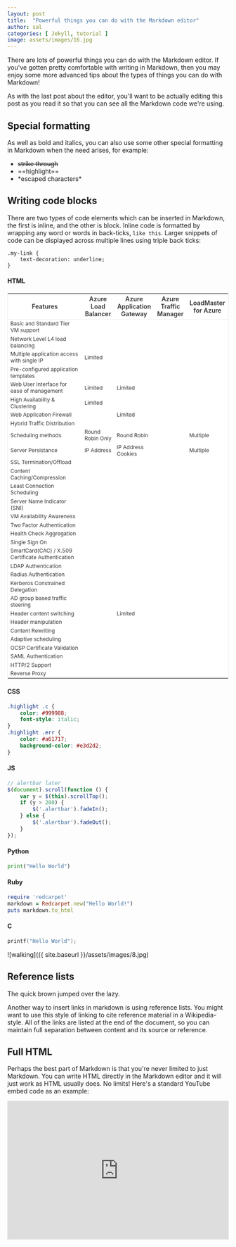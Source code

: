 ```yaml
---
layout: post
title:  "Powerful things you can do with the Markdown editor"
author: sal
categories: [ Jekyll, tutorial ]
image: assets/images/16.jpg
---
```

<style>
thead{display:table-header-group;}
tr,img{page-break-inside:avoid;}
.ka.table-check::after{content:url("https://d3av4ai3v402jn.cloudfront.net/sites/all/themes/custom/kemp_bootstrap/images/green-check.svg");}
.ka.table-cross::after{content:url("https://d3av4ai3v402jn.cloudfront.net/sites/all/themes/custom/kemp_bootstrap/images/red-x.svg");}
.ka.left-quote::after{content:url("https://d3av4ai3v402jn.cloudfront.net/sites/all/themes/custom/kemp_bootstrap/images/left-quote.svg");}
.ka.availability::after{background:url(https://d3av4ai3v402jn.cloudfront.net/sites/all/themes/custom/kemp_bootstrap/images/availability.svg);content:'';}
.ka.cloud-native::after{background:url(https://d3av4ai3v402jn.cloudfront.net/sites/all/themes/custom/kemp_bootstrap/images/cloud-native.svg);content:'';}
.ka.complete::after{background:url(https://d3av4ai3v402jn.cloudfront.net/sites/all/themes/custom/kemp_bootstrap/images/complete.svg);content:'';}
.ka.control::after{background:url(https://d3av4ai3v402jn.cloudfront.net/sites/all/themes/custom/kemp_bootstrap/images/control.svg);content:'';}
.ka.edge-security::after{background:url(https://d3av4ai3v402jn.cloudfront.net/sites/all/themes/custom/kemp_bootstrap/images/edge-security.svg);content:'';}
.ka.expertise-insight::after{background:url(https://d3av4ai3v402jn.cloudfront.net/sites/all/themes/custom/kemp_bootstrap/images/expertise-insight.svg);content:'';}
.ka.flexible::after{background:url(https://d3av4ai3v402jn.cloudfront.net/sites/all/themes/custom/kemp_bootstrap/images/flexbile.svg);content:'';}
.ka.flexible-consumption::after{background:url(https://d3av4ai3v402jn.cloudfront.net/sites/all/themes/custom/kemp_bootstrap/images/flexible-consumption.svg);content:'';}
.ka.global-dns::after{background:url(https://d3av4ai3v402jn.cloudfront.net/sites/all/themes/custom/kemp_bootstrap/images/global-dns.svg);content:'';}
.ka.layer-4-7::after{background:url(https://d3av4ai3v402jn.cloudfront.net/sites/all/themes/custom/kemp_bootstrap/images/layer-4-7.svg);content:'';}
.ka.metered::after{background:url(https://d3av4ai3v402jn.cloudfront.net/sites/all/themes/custom/kemp_bootstrap/images/metered.svg);content:'';}
.ka.resiliant::after{background:url(https://d3av4ai3v402jn.cloudfront.net/sites/all/themes/custom/kemp_bootstrap/images/resiliant.svg);content:'';}
.ka.reverse-proxy::after{background:url(https://d3av4ai3v402jn.cloudfront.net/sites/all/themes/custom/kemp_bootstrap/images/reverse-proxy.svg);content:'';}
.ka.sdn::after{background:url(https://d3av4ai3v402jn.cloudfront.net/sites/all/themes/custom/kemp_bootstrap/images/sdn.svg);content:'';}
.ka.secure::after{background:url(https://d3av4ai3v402jn.cloudfront.net/sites/all/themes/custom/kemp_bootstrap/images/secure.svg);content:'';}
.ka.simple::after{background:url(https://d3av4ai3v402jn.cloudfront.net/sites/all/themes/custom/kemp_bootstrap/images/simple.svg);content:'';}
.ka.sub-licensing::after{background:url(https://d3av4ai3v402jn.cloudfront.net/sites/all/themes/custom/kemp_bootstrap/images/sub-licensing.svg);content:'';}
.ka.visibility::after{background:url(https://d3av4ai3v402jn.cloudfront.net/sites/all/themes/custom/kemp_bootstrap/images/visibility.svg);content:'';}
.ka.training::after{background:url(https://d3av4ai3v402jn.cloudfront.net/sites/all/themes/custom/kemp_bootstrap/images/training.svg);content:'';}
.ka.waf::after{background:url(https://d3av4ai3v402jn.cloudfront.net/sites/all/themes/custom/kemp_bootstrap/images/waf.svg);content:'';}
.ka.facebook::after{background:url(https://d3av4ai3v402jn.cloudfront.net/sites/all/themes/custom/kemp_bootstrap/images/facebook.svg);content:'';}
.ka.github::after{background:url(https://d3av4ai3v402jn.cloudfront.net/sites/all/themes/custom/kemp_bootstrap/images/github.svg);content:'';}
.ka.linkedin::after{background:url(https://d3av4ai3v402jn.cloudfront.net/sites/all/themes/custom/kemp_bootstrap/images/linkedin.svg);content:'';}
.ka.twitter::after{background:url(https://d3av4ai3v402jn.cloudfront.net/sites/all/themes/custom/kemp_bootstrap/images/twitter.svg);content:'';}
.ka.youtube::after{background:url(https://d3av4ai3v402jn.cloudfront.net/sites/all/themes/custom/kemp_bootstrap/images/youtube.svg);content:'';}
.ka.standardize{display:block;width:42px;height:42px;position:relative;}
.ka.standardize::after{background-size:contain;width:100%;height:100%;position:absolute;left:0;top:0;background-repeat:no-repeat;}
.table-narrow,.table-wide,.table-long-text{width:100%;border:1px solid #eaebec;margin-bottom:1em;}
.table-narrow thead,.table-wide thead,.table-long-text thead{background-color:#fff;border-bottom:1px solid #eaebec;}
.table-narrow thead th,.table-wide thead th,.table-long-text thead th{color:#333334;font-weight:600;font-size:.875em;}
.table-narrow tbody tr td,.table-wide tbody tr td,.table-long-text tbody tr td{color:#333334;font-weight:400;font-size:.75em;}
.table-narrow td:first-child,.table-narrow th:first-child{width:40%;}
.table-jambalaya{width:100%;margin-bottom:1em;border:1px solid #d8d8d8;background-color:#fff;box-shadow:0 5px 20px 0 #cbd6e2;font-size:.875em;}
.table-jambalaya tr:not(.divider):not(.text) td,.table-jambalaya tr:not(.divider):not(.text) th{text-align:center;padding:1.5em;}
.table-jambalaya tr:not(.divider):not(.text) th{font-size:1.429em;color:#3d70ce;font-weight:600;}
.table-jambalaya tr:not(.divider):not(.text) th .pricing{font-size:.8em;color:#333334;}
.table-jambalaya tr.divider td .div-cell h5{display:inline;font-size:1.29em;}
.table-jambalaya tr.text>td>.row .list-hold{padding-top:2em;padding-bottom:2em;}
.table{border-collapse:collapse!important;width:100%;max-width:100%;margin-bottom:20px;}
.table-bordered th,.table-bordered td{border:1px solid #ddd!important;}

.glyphicon{position:relative;top:1px;display:inline-block;font-family:'Glyphicons Halflings';font-style:normal;font-weight:400;line-height:1;-webkit-font-smoothing:antialiased;-moz-osx-font-smoothing:grayscale;}
.glyphicon-asterisk:before{content:"\002a";}
.glyphicon-plus:before{content:"\002b";}
.glyphicon-euro:before,.glyphicon-eur:before{content:"\20ac";}
.glyphicon-minus:before{content:"\2212";}
.glyphicon-cloud:before{content:"\2601";}
.glyphicon-envelope:before{content:"\2709";}
.glyphicon-pencil:before{content:"\270f";}
.glyphicon-glass:before{content:"\e001";}
.glyphicon-music:before{content:"\e002";}
.glyphicon-search:before{content:"\e003";}
.glyphicon-heart:before{content:"\e005";}
.glyphicon-star:before{content:"\e006";}
.glyphicon-star-empty:before{content:"\e007";}
.glyphicon-user:before{content:"\e008";}
.glyphicon-film:before{content:"\e009";}
.glyphicon-th-large:before{content:"\e010";}
.glyphicon-th:before{content:"\e011";}
.glyphicon-th-list:before{content:"\e012";}
.glyphicon-ok:before{content:"\e013";}
.glyphicon-remove:before{content:"\e014";}
.glyphicon-zoom-in:before{content:"\e015";}
.glyphicon-zoom-out:before{content:"\e016";}
.glyphicon-off:before{content:"\e017";}
.glyphicon-signal:before{content:"\e018";}
.glyphicon-cog:before{content:"\e019";}
.glyphicon-trash:before{content:"\e020";}
.glyphicon-home:before{content:"\e021";}
.glyphicon-file:before{content:"\e022";}
.glyphicon-time:before{content:"\e023";}
.glyphicon-road:before{content:"\e024";}
.glyphicon-download-alt:before{content:"\e025";}
.glyphicon-download:before{content:"\e026";}
.glyphicon-upload:before{content:"\e027";}
.glyphicon-inbox:before{content:"\e028";}
.glyphicon-play-circle:before{content:"\e029";}
.glyphicon-repeat:before{content:"\e030";}
.glyphicon-refresh:before{content:"\e031";}
.glyphicon-list-alt:before{content:"\e032";}
.glyphicon-lock:before{content:"\e033";}
.glyphicon-flag:before{content:"\e034";}
.glyphicon-headphones:before{content:"\e035";}
.glyphicon-volume-off:before{content:"\e036";}
.glyphicon-volume-down:before{content:"\e037";}
.glyphicon-volume-up:before{content:"\e038";}
.glyphicon-qrcode:before{content:"\e039";}
.glyphicon-barcode:before{content:"\e040";}
.glyphicon-tag:before{content:"\e041";}
.glyphicon-tags:before{content:"\e042";}
.glyphicon-book:before{content:"\e043";}
.glyphicon-bookmark:before{content:"\e044";}
.glyphicon-print:before{content:"\e045";}
.glyphicon-camera:before{content:"\e046";}
.glyphicon-font:before{content:"\e047";}
.glyphicon-bold:before{content:"\e048";}
.glyphicon-italic:before{content:"\e049";}
.glyphicon-text-height:before{content:"\e050";}
.glyphicon-text-width:before{content:"\e051";}
.glyphicon-align-left:before{content:"\e052";}
.glyphicon-align-center:before{content:"\e053";}
.glyphicon-align-right:before{content:"\e054";}
.glyphicon-align-justify:before{content:"\e055";}
.glyphicon-list:before{content:"\e056";}
.glyphicon-indent-left:before{content:"\e057";}
.glyphicon-indent-right:before{content:"\e058";}
.glyphicon-facetime-video:before{content:"\e059";}
.glyphicon-picture:before{content:"\e060";}
.glyphicon-map-marker:before{content:"\e062";}
.glyphicon-adjust:before{content:"\e063";}
.glyphicon-tint:before{content:"\e064";}
.glyphicon-edit:before{content:"\e065";}
.glyphicon-share:before{content:"\e066";}
.glyphicon-check:before{content:"\e067";}
.glyphicon-move:before{content:"\e068";}
.glyphicon-step-backward:before{content:"\e069";}
.glyphicon-fast-backward:before{content:"\e070";}
.glyphicon-backward:before{content:"\e071";}
.glyphicon-play:before{content:"\e072";}
.glyphicon-pause:before{content:"\e073";}
.glyphicon-stop:before{content:"\e074";}
.glyphicon-forward:before{content:"\e075";}
.glyphicon-fast-forward:before{content:"\e076";}
.glyphicon-step-forward:before{content:"\e077";}
.glyphicon-eject:before{content:"\e078";}
.glyphicon-chevron-left:before{content:"\e079";}
.glyphicon-chevron-right:before{content:"\e080";}
.glyphicon-plus-sign:before{content:"\e081";}
.glyphicon-minus-sign:before{content:"\e082";}
.glyphicon-remove-sign:before{content:"\e083";}
.glyphicon-ok-sign:before{content:"\e084";}
.glyphicon-question-sign:before{content:"\e085";}
.glyphicon-info-sign:before{content:"\e086";}
.glyphicon-screenshot:before{content:"\e087";}
.glyphicon-remove-circle:before{content:"\e088";}
.glyphicon-ok-circle:before{content:"\e089";}
.glyphicon-ban-circle:before{content:"\e090";}
.glyphicon-arrow-left:before{content:"\e091";}
.glyphicon-arrow-right:before{content:"\e092";}
.glyphicon-arrow-up:before{content:"\e093";}
.glyphicon-arrow-down:before{content:"\e094";}
.glyphicon-share-alt:before{content:"\e095";}
.glyphicon-resize-full:before{content:"\e096";}
.glyphicon-resize-small:before{content:"\e097";}
.glyphicon-exclamation-sign:before{content:"\e101";}
.glyphicon-gift:before{content:"\e102";}
.glyphicon-leaf:before{content:"\e103";}
.glyphicon-fire:before{content:"\e104";}
.glyphicon-eye-open:before{content:"\e105";}
.glyphicon-eye-close:before{content:"\e106";}
.glyphicon-warning-sign:before{content:"\e107";}
.glyphicon-plane:before{content:"\e108";}
.glyphicon-calendar:before{content:"\e109";}
.glyphicon-random:before{content:"\e110";}
.glyphicon-comment:before{content:"\e111";}
.glyphicon-magnet:before{content:"\e112";}
.glyphicon-chevron-up:before{content:"\e113";}
.glyphicon-chevron-down:before{content:"\e114";}
.glyphicon-retweet:before{content:"\e115";}
.glyphicon-shopping-cart:before{content:"\e116";}
.glyphicon-folder-close:before{content:"\e117";}
.glyphicon-folder-open:before{content:"\e118";}
.glyphicon-resize-vertical:before{content:"\e119";}
.glyphicon-resize-horizontal:before{content:"\e120";}
.glyphicon-hdd:before{content:"\e121";}
.glyphicon-bullhorn:before{content:"\e122";}
.glyphicon-bell:before{content:"\e123";}
.glyphicon-certificate:before{content:"\e124";}
.glyphicon-thumbs-up:before{content:"\e125";}
.glyphicon-thumbs-down:before{content:"\e126";}
.glyphicon-hand-right:before{content:"\e127";}
.glyphicon-hand-left:before{content:"\e128";}
.glyphicon-hand-up:before{content:"\e129";}
.glyphicon-hand-down:before{content:"\e130";}
.glyphicon-circle-arrow-right:before{content:"\e131";}
.glyphicon-circle-arrow-left:before{content:"\e132";}
.glyphicon-circle-arrow-up:before{content:"\e133";}
.glyphicon-circle-arrow-down:before{content:"\e134";}
.glyphicon-globe:before{content:"\e135";}
.glyphicon-wrench:before{content:"\e136";}
.glyphicon-tasks:before{content:"\e137";}
.glyphicon-filter:before{content:"\e138";}
.glyphicon-briefcase:before{content:"\e139";}
.glyphicon-fullscreen:before{content:"\e140";}
.glyphicon-dashboard:before{content:"\e141";}
.glyphicon-paperclip:before{content:"\e142";}
.glyphicon-heart-empty:before{content:"\e143";}
.glyphicon-link:before{content:"\e144";}
.glyphicon-phone:before{content:"\e145";}
.glyphicon-pushpin:before{content:"\e146";}
.glyphicon-usd:before{content:"\e148";}
.glyphicon-gbp:before{content:"\e149";}
.glyphicon-sort:before{content:"\e150";}
.glyphicon-sort-by-alphabet:before{content:"\e151";}
.glyphicon-sort-by-alphabet-alt:before{content:"\e152";}
.glyphicon-sort-by-order:before{content:"\e153";}
.glyphicon-sort-by-order-alt:before{content:"\e154";}
.glyphicon-sort-by-attributes:before{content:"\e155";}
.glyphicon-sort-by-attributes-alt:before{content:"\e156";}
.glyphicon-unchecked:before{content:"\e157";}
.glyphicon-expand:before{content:"\e158";}
.glyphicon-collapse-down:before{content:"\e159";}
.glyphicon-collapse-up:before{content:"\e160";}
.glyphicon-log-in:before{content:"\e161";}
.glyphicon-flash:before{content:"\e162";}
.glyphicon-log-out:before{content:"\e163";}
.glyphicon-new-window:before{content:"\e164";}
.glyphicon-record:before{content:"\e165";}
.glyphicon-save:before{content:"\e166";}
.glyphicon-open:before{content:"\e167";}
.glyphicon-saved:before{content:"\e168";}
.glyphicon-import:before{content:"\e169";}
.glyphicon-export:before{content:"\e170";}
.glyphicon-send:before{content:"\e171";}
.glyphicon-floppy-disk:before{content:"\e172";}
.glyphicon-floppy-saved:before{content:"\e173";}
.glyphicon-floppy-remove:before{content:"\e174";}
.glyphicon-floppy-save:before{content:"\e175";}
.glyphicon-floppy-open:before{content:"\e176";}
.glyphicon-credit-card:before{content:"\e177";}
.glyphicon-transfer:before{content:"\e178";}
.glyphicon-cutlery:before{content:"\e179";}
.glyphicon-header:before{content:"\e180";}
.glyphicon-compressed:before{content:"\e181";}
.glyphicon-earphone:before{content:"\e182";}
.glyphicon-phone-alt:before{content:"\e183";}
.glyphicon-tower:before{content:"\e184";}
.glyphicon-stats:before{content:"\e185";}
.glyphicon-sd-video:before{content:"\e186";}
.glyphicon-hd-video:before{content:"\e187";}
.glyphicon-subtitles:before{content:"\e188";}
.glyphicon-sound-stereo:before{content:"\e189";}
.glyphicon-sound-dolby:before{content:"\e190";}
.glyphicon-sound-5-1:before{content:"\e191";}
.glyphicon-sound-6-1:before{content:"\e192";}
.glyphicon-sound-7-1:before{content:"\e193";}
.glyphicon-copyright-mark:before{content:"\e194";}
.glyphicon-registration-mark:before{content:"\e195";}
.glyphicon-cloud-download:before{content:"\e197";}
.glyphicon-cloud-upload:before{content:"\e198";}
.glyphicon-tree-conifer:before{content:"\e199";}
.glyphicon-tree-deciduous:before{content:"\e200";}
.glyphicon-cd:before{content:"\e201";}
.glyphicon-save-file:before{content:"\e202";}
.glyphicon-open-file:before{content:"\e203";}
.glyphicon-level-up:before{content:"\e204";}
.glyphicon-copy:before{content:"\e205";}
.glyphicon-paste:before{content:"\e206";}
.glyphicon-alert:before{content:"\e209";}
.glyphicon-equalizer:before{content:"\e210";}
.glyphicon-king:before{content:"\e211";}
.glyphicon-queen:before{content:"\e212";}
.glyphicon-pawn:before{content:"\e213";}
.glyphicon-bishop:before{content:"\e214";}
.glyphicon-knight:before{content:"\e215";}
.glyphicon-baby-formula:before{content:"\e216";}
.glyphicon-tent:before{content:"\26fa";}
.glyphicon-blackboard:before{content:"\e218";}
.glyphicon-bed:before{content:"\e219";}
.glyphicon-apple:before{content:"\f8ff";}
.glyphicon-erase:before{content:"\e221";}
.glyphicon-hourglass:before{content:"\231b";}
.glyphicon-lamp:before{content:"\e223";}
.glyphicon-duplicate:before{content:"\e224";}
.glyphicon-piggy-bank:before{content:"\e225";}
.glyphicon-scissors:before{content:"\e226";}
.glyphicon-scale:before{content:"\e230";}
.glyphicon-ice-lolly:before{content:"\e231";}
.glyphicon-ice-lolly-tasted:before{content:"\e232";}
.glyphicon-education:before{content:"\e233";}
.glyphicon-option-horizontal:before{content:"\e234";}
.glyphicon-option-vertical:before{content:"\e235";}
.glyphicon-menu-hamburger:before{content:"\e236";}
.glyphicon-modal-window:before{content:"\e237";}
.glyphicon-oil:before{content:"\e238";}
.glyphicon-grain:before{content:"\e239";}
.glyphicon-sunglasses:before{content:"\e240";}
.glyphicon-text-size:before{content:"\e241";}
.glyphicon-text-color:before{content:"\e242";}
.glyphicon-text-background:before{content:"\e243";}
.glyphicon-object-align-top:before{content:"\e244";}
.glyphicon-object-align-bottom:before{content:"\e245";}
.glyphicon-object-align-horizontal:before{content:"\e246";}
.glyphicon-object-align-left:before{content:"\e247";}
.glyphicon-object-align-vertical:before{content:"\e248";}
.glyphicon-object-align-right:before{content:"\e249";}
.glyphicon-triangle-right:before{content:"\e250";}
.glyphicon-triangle-left:before{content:"\e251";}
.glyphicon-triangle-bottom:before{content:"\e252";}
.glyphicon-triangle-top:before{content:"\e253";}
.glyphicon-console:before{content:"\e254";}
.glyphicon-superscript:before{content:"\e255";}
.glyphicon-subscript:before{content:"\e256";}
.glyphicon-menu-left:before{content:"\e257";}
.glyphicon-menu-right:before{content:"\e258";}
.glyphicon-menu-down:before{content:"\e259";}
.glyphicon-menu-up:before{content:"\e260";}

.table>thead>tr>th{vertical-align:bottom;border-bottom:2px solid #ddd;}
.table>tbody+tbody{border-top:2px solid #ddd;}
.table-condensed>thead>tr>th,.table-condensed>thead>tr>td,.table-condensed>tbody>tr>th,.table-condensed>tbody>tr>td,.table-condensed>tfoot>tr>th,.table-condensed>tfoot>tr>td{padding:5px;}
.table-bordered>thead>tr>th,.table-bordered>thead>tr>td{border-bottom-width:2px;}
.table-striped>tbody>tr:nth-of-type(odd){background-color:#f9f9f9;}
table col[class*="col-"]{position:static;float:none;display:table-column;}
table td[class*="col-"],table th[class*="col-"]{position:static;float:none;display:table-cell;}
.table-hover>tbody>tr>td.active:hover,.table-hover>tbody>tr>th.active:hover,.table-hover>tbody>tr.active:hover>td,.table-hover>tbody>tr:hover>.active,.table-hover>tbody>tr.active:hover>th{background-color:#e8e8e8;}
.table-hover>tbody>tr>td.success:hover,.table-hover>tbody>tr>th.success:hover,.table-hover>tbody>tr.success:hover>td,.table-hover>tbody>tr:hover>.success,.table-hover>tbody>tr.success:hover>th{background-color:#d0e9c6;}
.table-hover>tbody>tr>td.info:hover,.table-hover>tbody>tr>th.info:hover,.table-hover>tbody>tr.info:hover>td,.table-hover>tbody>tr:hover>.info,.table-hover>tbody>tr.info:hover>th{background-color:#c4e3f3;}
.table-hover>tbody>tr>td.warning:hover,.table-hover>tbody>tr>th.warning:hover,.table-hover>tbody>tr.warning:hover>td,.table-hover>tbody>tr:hover>.warning,.table-hover>tbody>tr.warning:hover>th{background-color:#faf2cc;}
.table-hover>tbody>tr>td.danger:hover,.table-hover>tbody>tr>th.danger:hover,.table-hover>tbody>tr.danger:hover>td,.table-hover>tbody>tr:hover>.danger,.table-hover>tbody>tr.danger:hover>th{background-color:#ebcccc;}
.table-responsive{overflow-x:auto;min-height:.01%;}

.fa.fa-glass:before{content:"\f000";}
.fa.fa-star-o:before{content:"\f005";}
.fa.fa-close:before,.fa.fa-remove:before{content:"\f00d";}
.fa.fa-gear:before{content:"\f013";}
.fa.fa-file-o:before{content:"\f15b";}
.fa.fa-clock-o:before{content:"\f017";}
.fa.fa-arrow-circle-o-down:before{content:"\f358";}
.fa.fa-arrow-circle-o-up:before{content:"\f35b";}
.fa.fa-play-circle-o:before{content:"\f144";}
.fa.fa-repeat:before,.fa.fa-rotate-right:before{content:"\f01e";}
.fa.fa-refresh:before{content:"\f021";}
.fa.fa-dedent:before{content:"\f03b";}
.fa.fa-video-camera:before{content:"\f03d";}
.fa.fa-pencil:before{content:"\f303";}
.fa.fa-map-marker:before{content:"\f3c5";}
.fa.fa-pencil-square-o:before{content:"\f044";}
.fa.fa-share-square-o:before{content:"\f14d";}
.fa.fa-arrows:before{content:"\f0b2";}
.fa.fa-times-circle-o:before{content:"\f057";}
.fa.fa-check-circle-o:before{content:"\f058";}
.fa.fa-mail-forward:before{content:"\f064";}
.fa.fa-warning:before{content:"\f071";}
.fa.fa-calendar:before{content:"\f073";}
.fa.fa-arrows-v:before{content:"\f338";}
.fa.fa-arrows-h:before{content:"\f337";}
.fa.fa-gears:before{content:"\f085";}
.fa.fa-thumbs-o-up:before{content:"\f164";}
.fa.fa-thumbs-o-down:before{content:"\f165";}
.fa.fa-heart-o:before{content:"\f004";}
.fa.fa-sign-out:before{content:"\f2f5";}
.fa.fa-linkedin-square:before{content:"\f08c";}
.fa.fa-thumb-tack:before{content:"\f08d";}
.fa.fa-external-link:before{content:"\f35d";}
.fa.fa-sign-in:before{content:"\f2f6";}
.fa.fa-lemon-o:before{content:"\f094";}
.fa.fa-square-o:before{content:"\f0c8";}
.fa.fa-bookmark-o:before{content:"\f02e";}
.fa.fa-feed:before{content:"\f09e";}
.fa.fa-hdd-o:before{content:"\f0a0";}
.fa.fa-hand-o-right:before{content:"\f0a4";}
.fa.fa-hand-o-left:before{content:"\f0a5";}
.fa.fa-hand-o-up:before{content:"\f0a6";}
.fa.fa-hand-o-down:before{content:"\f0a7";}
.fa.fa-arrows-alt:before{content:"\f31e";}
.fa.fa-group:before{content:"\f0c0";}
.fa.fa-chain:before{content:"\f0c1";}
.fa.fa-scissors:before{content:"\f0c4";}
.fa.fa-files-o:before{content:"\f0c5";}
.fa.fa-floppy-o:before{content:"\f0c7";}
.fa.fa-navicon:before,.fa.fa-reorder:before{content:"\f0c9";}
.fa.fa-google-plus:before{content:"\f0d5";}
.fa.fa-money:before{content:"\f3d1";}
.fa.fa-unsorted:before{content:"\f0dc";}
.fa.fa-sort-desc:before{content:"\f0dd";}
.fa.fa-sort-asc:before{content:"\f0de";}
.fa.fa-linkedin:before{content:"\f0e1";}
.fa.fa-rotate-left:before{content:"\f0e2";}
.fa.fa-legal:before{content:"\f0e3";}
.fa.fa-dashboard:before,.fa.fa-tachometer:before{content:"\f3fd";}
.fa.fa-comment-o:before{content:"\f075";}
.fa.fa-comments-o:before{content:"\f086";}
.fa.fa-flash:before{content:"\f0e7";}
.fa.fa-paste:before{content:"\f328";}
.fa.fa-lightbulb-o:before{content:"\f0eb";}
.fa.fa-exchange:before{content:"\f362";}
.fa.fa-cloud-download:before{content:"\f381";}
.fa.fa-cloud-upload:before{content:"\f382";}
.fa.fa-bell-o:before{content:"\f0f3";}
.fa.fa-cutlery:before{content:"\f2e7";}
.fa.fa-building-o:before{content:"\f1ad";}
.fa.fa-hospital-o:before{content:"\f0f8";}
.fa.fa-tablet:before{content:"\f3fa";}
.fa.fa-mobile-phone:before,.fa.fa-mobile:before{content:"\f3cd";}
.fa.fa-mail-reply:before{content:"\f3e5";}
.fa.fa-folder-o:before{content:"\f07b";}
.fa.fa-folder-open-o:before{content:"\f07c";}
.fa.fa-smile-o:before{content:"\f118";}
.fa.fa-frown-o:before{content:"\f119";}
.fa.fa-meh-o:before{content:"\f11a";}
.fa.fa-keyboard-o:before{content:"\f11c";}
.fa.fa-flag-o:before{content:"\f024";}
.fa.fa-mail-reply-all:before{content:"\f122";}
.fa.fa-code-fork:before{content:"\f126";}
.fa.fa-chain-broken:before{content:"\f127";}
.fa.fa-shield:before{content:"\f3ed";}
.fa.fa-calendar-o:before{content:"\f133";}
.fa.fa-ticket:before{content:"\f3ff";}
.fa.fa-minus-square-o:before{content:"\f146";}
.fa.fa-level-up:before{content:"\f3bf";}
.fa.fa-level-down:before{content:"\f3be";}
.fa.fa-pencil-square:before{content:"\f14b";}
.fa.fa-external-link-square:before{content:"\f360";}
.fa.fa-eur:before,.fa.fa-euro:before{content:"\f153";}
.fa.fa-gbp:before{content:"\f154";}
.fa.fa-dollar:before,.fa.fa-usd:before{content:"\f155";}
.fa.fa-inr:before,.fa.fa-rupee:before{content:"\f156";}
.fa.fa-cny:before,.fa.fa-jpy:before,.fa.fa-rmb:before,.fa.fa-yen:before{content:"\f157";}
.fa.fa-rouble:before,.fa.fa-rub:before,.fa.fa-ruble:before{content:"\f158";}
.fa.fa-krw:before,.fa.fa-won:before{content:"\f159";}
.fa.fa-bitcoin:before{content:"\f15a";}
.fa.fa-sort-alpha-asc:before{content:"\f15d";}
.fa.fa-sort-alpha-desc:before{content:"\f15e";}
.fa.fa-sort-amount-asc:before{content:"\f160";}
.fa.fa-sort-amount-desc:before{content:"\f161";}
.fa.fa-sort-numeric-asc:before{content:"\f162";}
.fa.fa-sort-numeric-desc:before{content:"\f163";}
.fa.fa-youtube-play:before{content:"\f167";}
.fa.fa-bitbucket-square:before{content:"\f171";}
.fa.fa-long-arrow-down:before{content:"\f309";}
.fa.fa-long-arrow-up:before{content:"\f30c";}
.fa.fa-long-arrow-left:before{content:"\f30a";}
.fa.fa-long-arrow-right:before{content:"\f30b";}
.fa.fa-gittip:before{content:"\f184";}
.fa.fa-sun-o:before{content:"\f185";}
.fa.fa-moon-o:before{content:"\f186";}
.fa.fa-arrow-circle-o-right:before{content:"\f35a";}
.fa.fa-arrow-circle-o-left:before{content:"\f359";}
.fa.fa-dot-circle-o:before{content:"\f192";}
.fa.fa-try:before,.fa.fa-turkish-lira:before{content:"\f195";}
.fa.fa-plus-square-o:before{content:"\f0fe";}
.fa.fa-bank:before,.fa.fa-institution:before{content:"\f19c";}
.fa.fa-mortar-board:before{content:"\f19d";}
.fa.fa-spoon:before{content:"\f2e5";}
.fa.fa-automobile:before{content:"\f1b9";}
.fa.fa-cab:before{content:"\f1ba";}
.fa.fa-envelope-o:before{content:"\f0e0";}
.fa.fa-file-pdf-o:before{content:"\f1c1";}
.fa.fa-file-word-o:before{content:"\f1c2";}
.fa.fa-file-excel-o:before{content:"\f1c3";}
.fa.fa-file-powerpoint-o:before{content:"\f1c4";}
.fa.fa-file-code-o:before{content:"\f1c9";}
.fa.fa-circle-o-notch:before{content:"\f1ce";}
.fa.fa-ge:before{content:"\f1d1";}
.fa.fa-wechat:before{content:"\f1d7";}
.fa.fa-header:before{content:"\f1dc";}
.fa.fa-sliders:before{content:"\f1de";}
.fa.fa-newspaper-o:before{content:"\f1ea";}
.fa.fa-bell-slash-o:before{content:"\f1f6";}
.fa.fa-eyedropper:before{content:"\f1fb";}
.fa.fa-area-chart:before{content:"\f1fe";}
.fa.fa-pie-chart:before{content:"\f200";}
.fa.fa-line-chart:before{content:"\f201";}
.fa.fa-cc:before{content:"\f20a";}
.fa.fa-ils:before,.fa.fa-shekel:before,.fa.fa-sheqel:before{content:"\f20b";}
.fa.fa-diamond:before{content:"\f3a5";}
.fa.fa-intersex:before{content:"\f224";}
.fa.fa-facebook-official:before{content:"\f09a";}
.fa.fa-hotel:before{content:"\f236";}
.fa.fa-yc:before{content:"\f23b";}
.fa.fa-battery-4:before,.fa.fa-battery:before{content:"\f240";}
.fa.fa-battery-3:before{content:"\f241";}
.fa.fa-battery-2:before{content:"\f242";}
.fa.fa-battery-1:before{content:"\f243";}
.fa.fa-battery-0:before{content:"\f244";}
.fa.fa-sticky-note-o:before{content:"\f249";}
.fa.fa-hourglass-o:before{content:"\f254";}
.fa.fa-hourglass-1:before{content:"\f251";}
.fa.fa-hourglass-2:before{content:"\f252";}
.fa.fa-hourglass-3:before{content:"\f253";}
.fa.fa-hand-scissors-o:before{content:"\f257";}
.fa.fa-hand-lizard-o:before{content:"\f258";}
.fa.fa-hand-spock-o:before{content:"\f259";}
.fa.fa-hand-pointer-o:before{content:"\f25a";}
.fa.fa-hand-peace-o:before{content:"\f25b";}
.fa.fa-television:before{content:"\f26c";}
.fa.fa-calendar-plus-o:before{content:"\f271";}
.fa.fa-calendar-minus-o:before{content:"\f272";}
.fa.fa-calendar-times-o:before{content:"\f273";}
.fa.fa-calendar-check-o:before{content:"\f274";}
.fa.fa-map-o:before{content:"\f279";}
.fa.fa-vimeo:before{content:"\f27d";}
.fa.fa-credit-card-alt:before{content:"\f09d";}
.fa.fa-pause-circle-o:before{content:"\f28b";}
.fa.fa-stop-circle-o:before{content:"\f28d";}
.fa.fa-wheelchair-alt:before{content:"\f368";}
.fa.fa-question-circle-o:before{content:"\f059";}
.fa.fa-volume-control-phone:before{content:"\f2a0";}
.fa.fa-asl-interpreting:before{content:"\f2a3";}
.fa.fa-deafness:before,.fa.fa-hard-of-hearing:before{content:"\f2a4";}
.fa.fa-signing:before{content:"\f2a7";}
.fa.fa-handshake-o:before{content:"\f2b5";}
.fa.fa-envelope-open-o:before{content:"\f2b6";}
.fa.fa-address-book-o:before{content:"\f2b9";}
.fa.fa-user-circle-o:before{content:"\f2bd";}
.fa.fa-user-o:before{content:"\f007";}
.fa.fa-thermometer-4:before,.fa.fa-thermometer:before{content:"\f2c7";}
.fa.fa-thermometer-3:before{content:"\f2c8";}
.fa.fa-thermometer-2:before{content:"\f2c9";}
.fa.fa-thermometer-1:before{content:"\f2ca";}
.fa.fa-thermometer-0:before{content:"\f2cb";}
.fa.fa-bathtub:before,.fa.fa-s15:before{content:"\f2cd";}
.fa.fa-eercast:before{content:"\f2da";}
.fa.fa-snowflake-o:before{content:"\f2dc";}
.table td,.table th,.tab-matrix .container .hold .tabbed-top-contain .sticky-hold.opaque .table tr,#webform-client-form-11751 .select2-selection,#webform-client-form-10835 .select2-selection,#webform-client-form-13615 .select2-selection,#webform-client-form-13617 .select2-selection,#webform-client-form-11751 .form-control,#webform-client-form-10835 .form-control,#webform-client-form-13615 .form-control,#webform-client-form-13617 .form-control,#webform-client-form-11751 #webform-component-comments .form-control,#webform-client-form-10835 #webform-component-comments .form-control,#webform-client-form-13615 #webform-component-comments .form-control,#webform-client-form-13617 #webform-component-comments .form-control,.selector-panel li.active a.selector:hover,.selector-panel li.active a.selector:focus{background-color:#fff!important;}
.glyphicon-bitcoin:before,.glyphicon-btc:before,.glyphicon-xbt:before{content:"\e227";}
.glyphicon-yen:before,.glyphicon-jpy:before{content:"\00a5";}
.glyphicon-ruble:before,.glyphicon-rub:before{content:"\20bd";}

table,body>header .main-menu .navbar-collapse nav ul.menu.nav>li>a:hover,body>header .main-menu .navbar-collapse nav ul.menu.nav>li a:focus,body>header .main-menu .navbar-collapse nav ul.menu.nav>li a:active,.tab-matrix #block-block-313 .nav-tabs li a:focus,.tab-matrix #block-block-314 .nav-tabs li a:focus,.minimal-nav li a:focus{background-color:transparent;}
.table>thead>tr>th,.table>thead>tr>td,.table>tbody>tr>th,.table>tbody>tr>td,.table>tfoot>tr>th,.table>tfoot>tr>td,#ss360-results-container .panel-body .col-md-5 table td{line-height:1.428571429;vertical-align:top;border-top:1px solid #ddd;padding:8px;}
.table>caption+thead>tr:first-child>th,.table>caption+thead>tr:first-child>td,.table>colgroup+thead>tr:first-child>th,.table>colgroup+thead>tr:first-child>td,.table>thead:first-child>tr:first-child>th,.table>thead:first-child>tr:first-child>td,.panel>.table>tbody:first-child>tr:first-child th,.panel>.table>tbody:first-child>tr:first-child td,.panel-group .panel-footer{border-top:0;}
.table .table,.snapshot,.image-toggle-parent .image-toggle-buttons .image-toggler:hover,.tab-matrix .container .hold .tabbed-bottom-contain .table tr:last-of-type,.table-narrow tbody tr,.table-wide tbody tr,.table-long-text tbody tr,.card.flat-boxes,.card.colored.white .color-holder,.selector-panel li.active,#mela-trial-prog.webform-progressbar-wrapper-download.dark .webform-progressbar-outer .webform-progressbar-page{background-color:#fff;}
.table-bordered,.table-bordered>thead>tr>th,.table-bordered>thead>tr>td,.table-bordered>tbody>tr>th,.table-bordered>tbody>tr>td,.table-bordered>tfoot>tr>th,.table-bordered>tfoot>tr>td,.nav-tabs-justified>.active>a,.nav-tabs.nav-justified>.active>a,.nav-tabs-justified>.active>a:hover,.nav-tabs.nav-justified>.active>a:hover,.nav-tabs-justified>.active>a:focus,.nav-tabs.nav-justified>.active>a:focus{border:1px solid #ddd;}
.table-hover>tbody>tr:hover,.table>thead>tr>td.active,.table>thead>tr>th.active,.table>thead>tr.active>td,.table>thead>tr.active>th,.table>tbody>tr>td.active,.table>tbody>tr>th.active,.table>tbody>tr.active>td,.table>tbody>tr.active>th,.table>tfoot>tr>td.active,.table>tfoot>tr>th.active,.table>tfoot>tr.active>td,.table>tfoot>tr.active>th{background-color:#f5f5f5;}

.table-narrow .row-header,.table-wide .row-header,.table-long-text .row-header,.card.pale-cyan{background-color:#e4f5fd;}
.table-jambalaya tr:not(.divider):not(.text) td,.card .card-footer{border-top:1px solid #eaebec;}
.table-jambalaya tr.divider td .div-cell:last-of-type,.table-jambalaya tr.text>td>.row .list-hold:last-of-type{border-left:1px solid rgba(187,189,191,0.5);}
.purple-gradient a:not(.btn),.deep-grey-gradient a:not(.btn),.card.poster .card-body a:not(.btn),.section.waves a:not(.btn),.node-type-video .waves.field-name-body a:not(.btn),.section.deep-grey a:not(.btn),.node-type-video .deep-grey.field-name-body a:not(.btn){color:#fec10d!important;}
.fa.fa-meetup,.fa.fa-facebook-square,.fa.fa-twitter-square,.fa.fa-linkedin-square,.fa.fa-github-square,.fa.fa-facebook,.fa.fa-twitter,.fa.fa-facebook-f,.fa.fa-github,.fa.fa-google-plus,.fa.fa-google-plus-square,.fa.fa-pinterest,.fa.fa-pinterest-square,.fa.fa-linkedin,.fa.fa-github-alt,.fa.fa-css3,.fa.fa-html5,.fa.fa-maxcdn,.fa.fa-bitcoin,.fa.fa-btc,.fa.fa-xing,.fa.fa-xing-square,.fa.fa-youtube,.fa.fa-youtube-play,.fa.fa-youtube-square,.fa.fa-adn,.fa.fa-bitbucket,.fa.fa-bitbucket-square,.fa.fa-dropbox,.fa.fa-flickr,.fa.fa-instagram,.fa.fa-stack-overflow,.fa.fa-tumblr,.fa.fa-tumblr-square,.fa.fa-android,.fa.fa-apple,.fa.fa-dribbble,.fa.fa-foursquare,.fa.fa-gittip,.fa.fa-gratipay,.fa.fa-linux,.fa.fa-skype,.fa.fa-trello,.fa.fa-windows,.fa.fa-pagelines,.fa.fa-renren,.fa.fa-stack-exchange,.fa.fa-vk,.fa.fa-weibo,.fa.fa-vimeo-square,.fa.fa-openid,.fa.fa-slack,.fa.fa-wordpress,.fa.fa-delicious,.fa.fa-digg,.fa.fa-drupal,.fa.fa-google,.fa.fa-joomla,.fa.fa-pied-piper-alt,.fa.fa-pied-piper-pp,.fa.fa-reddit,.fa.fa-reddit-square,.fa.fa-stumbleupon,.fa.fa-stumbleupon-circle,.fa.fa-yahoo,.fa.fa-behance,.fa.fa-behance-square,.fa.fa-steam,.fa.fa-steam-square,.fa.fa-deviantart,.fa.fa-soundcloud,.fa.fa-codepen,.fa.fa-jsfiddle,.fa.fa-vine,.fa.fa-ra,.fa.fa-rebel,.fa.fa-resistance,.fa.fa-empire,.fa.fa-ge,.fa.fa-git,.fa.fa-git-square,.fa.fa-hacker-news,.fa.fa-y-combinator-square,.fa.fa-yc-square,.fa.fa-qq,.fa.fa-tencent-weibo,.fa.fa-wechat,.fa.fa-weixin,.fa.fa-slideshare,.fa.fa-twitch,.fa.fa-yelp,.fa.fa-cc-amex,.fa.fa-cc-discover,.fa.fa-cc-mastercard,.fa.fa-cc-paypal,.fa.fa-cc-stripe,.fa.fa-cc-visa,.fa.fa-google-wallet,.fa.fa-paypal,.fa.fa-angellist,.fa.fa-ioxhost,.fa.fa-lastfm,.fa.fa-lastfm-square,.fa.fa-meanpath,.fa.fa-buysellads,.fa.fa-connectdevelop,.fa.fa-dashcube,.fa.fa-forumbee,.fa.fa-leanpub,.fa.fa-sellsy,.fa.fa-shirtsinbulk,.fa.fa-simplybuilt,.fa.fa-skyatlas,.fa.fa-facebook-official,.fa.fa-pinterest-p,.fa.fa-whatsapp,.fa.fa-medium,.fa.fa-viacoin,.fa.fa-y-combinator,.fa.fa-yc,.fa.fa-expeditedssl,.fa.fa-opencart,.fa.fa-optin-monster,.fa.fa-cc-diners-club,.fa.fa-cc-jcb,.fa.fa-chrome,.fa.fa-creative-commons,.fa.fa-firefox,.fa.fa-get-pocket,.fa.fa-gg,.fa.fa-gg-circle,.fa.fa-internet-explorer,.fa.fa-odnoklassniki,.fa.fa-odnoklassniki-square,.fa.fa-opera,.fa.fa-safari,.fa.fa-tripadvisor,.fa.fa-wikipedia-w,.fa.fa-500px,.fa.fa-amazon,.fa.fa-contao,.fa.fa-houzz,.fa.fa-vimeo,.fa.fa-black-tie,.fa.fa-edge,.fa.fa-fonticons,.fa.fa-reddit-alien,.fa.fa-codiepie,.fa.fa-fort-awesome,.fa.fa-mixcloud,.fa.fa-modx,.fa.fa-product-hunt,.fa.fa-scribd,.fa.fa-usb,.fa.fa-bluetooth,.fa.fa-bluetooth-b,.fa.fa-envira,.fa.fa-gitlab,.fa.fa-wheelchair-alt,.fa.fa-wpbeginner,.fa.fa-wpforms,.fa.fa-glide,.fa.fa-glide-g,.fa.fa-first-order,.fa.fa-google-plus-official,.fa.fa-pied-piper,.fa.fa-snapchat,.fa.fa-snapchat-ghost,.fa.fa-snapchat-square,.fa.fa-themeisle,.fa.fa-viadeo,.fa.fa-viadeo-square,.fa.fa-yoast,.fa.fa-google-plus-circle,.fa.fa-fa,.fa.fa-font-awesome,.fa.fa-linode,.fa.fa-free-code-camp,.fa.fa-quora,.fa.fa-telegram,.fa.fa-bandcamp,.fa.fa-eercast,.fa.fa-etsy,.fa.fa-grav,.fa.fa-imdb,.fa.fa-ravelry,.fa.fa-spotify,.fa.fa-superpowers,.fa.fa-wpexplorer{font-family:"Font Awesome 5 Brands";font-weight:400;}
.fa.fa-star-o,.fa.fa-trash-o,.fa.fa-file-o,.fa.fa-clock-o,.fa.fa-arrow-circle-o-down,.fa.fa-arrow-circle-o-up,.fa.fa-play-circle-o,.fa.fa-list-alt,.fa.fa-picture-o,.fa.fa-photo,.fa.fa-image,.fa.fa-pencil-square-o,.fa.fa-share-square-o,.fa.fa-check-square-o,.fa.fa-times-circle-o,.fa.fa-check-circle-o,.fa.fa-eye,.fa.fa-eye-slash,.fa.fa-bar-chart,.fa.fa-bar-chart-o,.fa.fa-thumbs-o-up,.fa.fa-thumbs-o-down,.fa.fa-heart-o,.fa.fa-lemon-o,.fa.fa-square-o,.fa.fa-bookmark-o,.fa.fa-credit-card,.fa.fa-hdd-o,.fa.fa-hand-o-right,.fa.fa-hand-o-left,.fa.fa-hand-o-up,.fa.fa-hand-o-down,.fa.fa-files-o,.fa.fa-floppy-o,.fa.fa-money,.fa.fa-comment-o,.fa.fa-comments-o,.fa.fa-clipboard,.fa.fa-paste,.fa.fa-lightbulb-o,.fa.fa-bell-o,.fa.fa-file-text-o,.fa.fa-building-o,.fa.fa-hospital-o,.fa.fa-circle-o,.fa.fa-folder-o,.fa.fa-folder-open-o,.fa.fa-smile-o,.fa.fa-frown-o,.fa.fa-meh-o,.fa.fa-keyboard-o,.fa.fa-flag-o,.fa.fa-star-half-o,.fa.fa-star-half-empty,.fa.fa-star-half-full,.fa.fa-calendar-o,.fa.fa-minus-square-o,.fa.fa-compass,.fa.fa-caret-square-o-down,.fa.fa-toggle-down,.fa.fa-caret-square-o-up,.fa.fa-toggle-up,.fa.fa-caret-square-o-right,.fa.fa-toggle-right,.fa.fa-sun-o,.fa.fa-moon-o,.fa.fa-arrow-circle-o-right,.fa.fa-arrow-circle-o-left,.fa.fa-caret-square-o-left,.fa.fa-toggle-left,.fa.fa-dot-circle-o,.fa.fa-plus-square-o,.fa.fa-envelope-o,.fa.fa-file-pdf-o,.fa.fa-file-word-o,.fa.fa-file-excel-o,.fa.fa-file-powerpoint-o,.fa.fa-file-image-o,.fa.fa-file-photo-o,.fa.fa-file-picture-o,.fa.fa-file-archive-o,.fa.fa-file-zip-o,.fa.fa-file-audio-o,.fa.fa-file-sound-o,.fa.fa-file-video-o,.fa.fa-file-movie-o,.fa.fa-file-code-o,.fa.fa-life-bouy,.fa.fa-life-ring,.fa.fa-life-buoy,.fa.fa-life-saver,.fa.fa-support,.fa.fa-paper-plane-o,.fa.fa-send-o,.fa.fa-circle-thin,.fa.fa-futbol-o,.fa.fa-soccer-ball-o,.fa.fa-newspaper-o,.fa.fa-bell-slash-o,.fa.fa-copyright,.fa.fa-cc,.fa.fa-diamond,.fa.fa-object-group,.fa.fa-object-ungroup,.fa.fa-sticky-note-o,.fa.fa-clone,.fa.fa-hourglass-o,.fa.fa-hand-rock-o,.fa.fa-hand-grab-o,.fa.fa-hand-paper-o,.fa.fa-hand-stop-o,.fa.fa-hand-scissors-o,.fa.fa-hand-lizard-o,.fa.fa-hand-spock-o,.fa.fa-hand-pointer-o,.fa.fa-hand-peace-o,.fa.fa-registered,.fa.fa-calendar-plus-o,.fa.fa-calendar-minus-o,.fa.fa-calendar-times-o,.fa.fa-calendar-check-o,.fa.fa-map-o,.fa.fa-commenting,.fa.fa-commenting-o,.fa.fa-pause-circle-o,.fa.fa-stop-circle-o,.fa.fa-question-circle-o,.fa.fa-handshake-o,.fa.fa-envelope-open-o,.fa.fa-address-book-o,.fa.fa-address-card-o,.fa.fa-vcard-o,.fa.fa-user-circle-o,.fa.fa-user-o,.fa.fa-id-badge,.fa.fa-id-card-o,.fa.fa-drivers-license-o,.fa.fa-window-maximize,.fa.fa-window-restore,.fa.fa-window-close-o,.fa.fa-times-rectangle-o,.fa.fa-snowflake-o{font-family:"Font Awesome 5 Pro";font-weight:400;}
.fa.fa-trash-o:before,.fa.fa-trash:before{content:"\f2ed";}
.fa.fa-picture-o:before,.fa.fa-photo:before,.fa.fa-image:before{content:"\f03e";}
.fa.fa-bar-chart:before,.fa.fa-bar-chart-o:before{content:"\f080";}
.fa.fa-facebook:before,.fa.fa-facebook-f:before{content:"\f39e";}
.fa.fa-file-text-o:before,.fa.fa-file-text:before{content:"\f15c";}
.fa.fa-circle-o:before,.fa.fa-circle-thin:before{content:"\f111";}
.fa.fa-star-half-o:before,.fa.fa-star-half-empty:before,.fa.fa-star-half-full:before{content:"\f089";}
.fa.fa-caret-square-o-down:before,.fa.fa-toggle-down:before{content:"\f150";}
.fa.fa-caret-square-o-up:before,.fa.fa-toggle-up:before{content:"\f151";}
.fa.fa-caret-square-o-right:before,.fa.fa-toggle-right:before{content:"\f152";}
.fa.fa-caret-square-o-left:before,.fa.fa-toggle-left:before{content:"\f191";}
.fa.fa-file-image-o:before,.fa.fa-file-photo-o:before,.fa.fa-file-picture-o:before{content:"\f1c5";}
.fa.fa-file-archive-o:before,.fa.fa-file-zip-o:before{content:"\f1c6";}
.fa.fa-file-audio-o:before,.fa.fa-file-sound-o:before{content:"\f1c7";}
.fa.fa-file-video-o:before,.fa.fa-file-movie-o:before{content:"\f1c8";}
.fa.fa-life-bouy:before,.fa.fa-life-buoy:before,.fa.fa-life-saver:before,.fa.fa-support:before{content:"\f1cd";}
.fa.fa-ra:before,.fa.fa-resistance:before{content:"\f1d0";}
.fa.fa-y-combinator-square:before,.fa.fa-yc-square:before{content:"\f1d4";}
.fa.fa-send:before,.fa.fa-paper-plane-o:before,.fa.fa-send-o:before{content:"\f1d8";}
.fa.fa-futbol-o:before,.fa.fa-soccer-ball-o:before{content:"\f1e3";}
.fa.fa-meanpath:before,.fa.fa-fa:before{content:"\f2b4";}
.fa.fa-hand-rock-o:before,.fa.fa-hand-grab-o:before{content:"\f255";}
.fa.fa-hand-paper-o:before,.fa.fa-hand-stop-o:before{content:"\f256";}
.fa.fa-commenting:before,.fa.fa-commenting-o:before{content:"\f4ad";}
.fa.fa-google-plus-official:before,.fa.fa-google-plus-circle:before{content:"\f2b3";}
.fa.fa-vcard:before,.fa.fa-address-card-o:before,.fa.fa-vcard-o:before{content:"\f2bb";}
.fa.fa-drivers-license:before,.fa.fa-id-card-o:before,.fa.fa-drivers-license-o:before{content:"\f2c2";}
.fa.fa-times-rectangle:before,.fa.fa-window-close-o:before,.fa.fa-times-rectangle-o:before{content:"\f410";}
@media min-width768px {
.lead{font-size:24px;}
.dl-horizontal dt{float:left;width:160px;clear:left;text-align:right;overflow:hidden;text-overflow:ellipsis;white-space:nowrap;}
.dl-horizontal dd{margin-left:180px;}
.container{width:750px;}
.col-sm-1,.col-sm-2,.col-sm-3,.col-sm-4,.col-sm-5,.col-sm-6,.col-sm-7,.col-sm-8,.col-sm-9,.col-sm-10,.col-sm-11,.col-sm-12{float:left;}
.col-sm-1{width:8.3333333333%;}
.col-sm-2{width:16.6666666667%;}
.col-sm-3{width:25%;}
.col-sm-4{width:33.3333333333%;}
.col-sm-5{width:41.6666666667%;}
.col-sm-6{width:50%;}
.col-sm-7{width:58.3333333333%;}
.col-sm-8{width:66.6666666667%;}
.col-sm-9{width:75%;}
.col-sm-10{width:83.3333333333%;}
.col-sm-11{width:91.6666666667%;}
.col-sm-pull-0{right:auto;}
.col-sm-pull-1{right:8.3333333333%;}
.col-sm-pull-2{right:16.6666666667%;}
.col-sm-pull-3{right:25%;}
.col-sm-pull-4{right:33.3333333333%;}
.col-sm-pull-5{right:41.6666666667%;}
.col-sm-pull-6{right:50%;}
.col-sm-pull-7{right:58.3333333333%;}
.col-sm-pull-8{right:66.6666666667%;}
.col-sm-pull-9{right:75%;}
.col-sm-pull-10{right:83.3333333333%;}
.col-sm-pull-11{right:91.6666666667%;}
.col-sm-pull-12{right:100%;}
.col-sm-push-0{left:auto;}
.col-sm-push-1{left:8.3333333333%;}
.col-sm-push-2{left:16.6666666667%;}
.col-sm-push-3{left:25%;}
.col-sm-push-4{left:33.3333333333%;}
.col-sm-push-5{left:41.6666666667%;}
.col-sm-push-6{left:50%;}
.col-sm-push-7{left:58.3333333333%;}
.col-sm-push-8{left:66.6666666667%;}
.col-sm-push-9{left:75%;}
.col-sm-push-10{left:83.3333333333%;}
.col-sm-push-11{left:91.6666666667%;}
.col-sm-push-12{left:100%;}
.col-sm-offset-0{margin-left:0;}
.col-sm-offset-1{margin-left:8.3333333333%;}
.col-sm-offset-2{margin-left:16.6666666667%;}
.col-sm-offset-3{margin-left:25%;}
.col-sm-offset-4{margin-left:33.3333333333%;}
.col-sm-offset-5{margin-left:41.6666666667%;}
.col-sm-offset-6{margin-left:50%;}
.col-sm-offset-7{margin-left:58.3333333333%;}
.col-sm-offset-8{margin-left:66.6666666667%;}
.col-sm-offset-9{margin-left:75%;}
.col-sm-offset-10{margin-left:83.3333333333%;}
.col-sm-offset-11{margin-left:91.6666666667%;}
.col-sm-offset-12{margin-left:100%;}
.top-image .views-field-field-put-title-in-top-image .field-content h1#top-image-title,.page-node-17233 h1,.page-node-17233 .ss360-content-container,.page-node-17233 .ss360-content-container p,.page-node-12878.gray-body .region-content .block-webform{float:left;width:100%;}
}
@media min-width992px {
.container{width:970px;}
.col-md-1,.col-md-2,.col-md-3,.col-md-4,.col-md-5,.col-md-6,.col-md-7,.col-md-8,.col-md-9,.col-md-10,.col-md-11,.col-md-12{float:left;}
.col-md-1{width:8.3333333333%;}
.col-md-2{width:16.6666666667%;}
.col-md-3{width:25%;}
.col-md-4{width:33.3333333333%;}
.col-md-5{width:41.6666666667%;}
.col-md-6{width:50%;}
.col-md-7{width:58.3333333333%;}
.col-md-8{width:66.6666666667%;}
.col-md-9{width:75%;}
.col-md-10{width:83.3333333333%;}
.col-md-11{width:91.6666666667%;}
.col-md-12{width:100%;}
.col-md-pull-0{right:auto;}
.col-md-pull-1{right:8.3333333333%;}
.col-md-pull-2{right:16.6666666667%;}
.col-md-pull-3{right:25%;}
.col-md-pull-4{right:33.3333333333%;}
.col-md-pull-5{right:41.6666666667%;}
.col-md-pull-6{right:50%;}
.col-md-pull-7{right:58.3333333333%;}
.col-md-pull-8{right:66.6666666667%;}
.col-md-pull-9{right:75%;}
.col-md-pull-10{right:83.3333333333%;}
.col-md-pull-11{right:91.6666666667%;}
.col-md-pull-12{right:100%;}
.col-md-push-0{left:auto;}
.col-md-push-2{left:16.6666666667%;}
.col-md-push-5{left:41.6666666667%;}
.col-md-push-6{left:50%;}
.col-md-push-7{left:58.3333333333%;}
.col-md-push-8{left:66.6666666667%;}
.col-md-push-9{left:75%;}
.col-md-push-10{left:83.3333333333%;}
.col-md-push-11{left:91.6666666667%;}
.col-md-push-12{left:100%;}
.col-md-offset-0{margin-left:0;}
.col-md-offset-1{margin-left:8.3333333333%;}
.col-md-offset-3{margin-left:25%;}
.col-md-offset-4{margin-left:33.3333333333%;}
.col-md-offset-5{margin-left:41.6666666667%;}
.col-md-offset-6{margin-left:50%;}
.col-md-offset-7{margin-left:58.3333333333%;}
.col-md-offset-8{margin-left:66.6666666667%;}
.col-md-offset-9{margin-left:75%;}
.col-md-offset-10{margin-left:83.3333333333%;}
.col-md-offset-11{margin-left:91.6666666667%;}
.col-md-offset-12{margin-left:100%;}
.modal-lg{width:900px;}
#webform-client-form-11751 #webform-component-promo,#webform-client-form-11751 #webform-component-partner-type-select,#webform-client-form-11751 #webform-component-update-partner,#webform-client-form-11751 #webform-component-distibutor-details,#webform-client-form-11751 #webform-component-partener-reseller-details,#webform-client-form-11751 #webform-component-distributor,#webform-client-form-11751 #webform-component-end-customer-details,#webform-client-form-11751 #webform-component-project-fieldset,#webform-client-form-11751 #webform-component-environment,#webform-client-form-11751 #webform-component-products,#webform-client-form-11751 #webform-component-functionality-required,#webform-client-form-11751 #webform-component-will-this-use-mela,#webform-client-form-10835 #webform-component-promo,#webform-client-form-10835 #webform-component-partner-type-select,#webform-client-form-10835 #webform-component-update-partner,#webform-client-form-10835 #webform-component-distibutor-details,#webform-client-form-10835 #webform-component-partener-reseller-details,#webform-client-form-10835 #webform-component-distributor,#webform-client-form-10835 #webform-component-end-customer-details,#webform-client-form-10835 #webform-component-project-fieldset,#webform-client-form-10835 #webform-component-environment,#webform-client-form-10835 #webform-component-products,#webform-client-form-10835 #webform-component-functionality-required,#webform-client-form-10835 #webform-component-will-this-use-mela,#webform-client-form-13615 #webform-component-promo,#webform-client-form-13615 #webform-component-partner-type-select,#webform-client-form-13615 #webform-component-update-partner,#webform-client-form-13615 #webform-component-distibutor-details,#webform-client-form-13615 #webform-component-partener-reseller-details,#webform-client-form-13615 #webform-component-distributor,#webform-client-form-13615 #webform-component-end-customer-details,#webform-client-form-13615 #webform-component-project-fieldset,#webform-client-form-13615 #webform-component-environment,#webform-client-form-13615 #webform-component-products,#webform-client-form-13615 #webform-component-functionality-required,#webform-client-form-13615 #webform-component-will-this-use-mela,#webform-client-form-13617 #webform-component-promo,#webform-client-form-13617 #webform-component-partner-type-select,#webform-client-form-13617 #webform-component-update-partner,#webform-client-form-13617 #webform-component-distibutor-details,#webform-client-form-13617 #webform-component-partener-reseller-details,#webform-client-form-13617 #webform-component-distributor,#webform-client-form-13617 #webform-component-end-customer-details,#webform-client-form-13617 #webform-component-project-fieldset,#webform-client-form-13617 #webform-component-environment,#webform-client-form-13617 #webform-component-products,#webform-client-form-13617 #webform-component-functionality-required,#webform-client-form-13617 #webform-component-will-this-use-mela{float:left;width:83.3333333333%;left:8.3333333333%;}
.webform-progressbar-wrapper-download .webform-progressbar-outer{float:left;width:66.6666666667%;left:16.6666666667%;}
.page-node-12878.gray-body .region-content .block-webform{float:left;width:41.6666666667%;}
.col-md-push-1,#webform-client-form-11751 #webform-component-partner-type-select .form-item:first-child,#webform-client-form-10835 #webform-component-partner-type-select .form-item:first-child,#webform-client-form-13615 #webform-component-partner-type-select .form-item:first-child,#webform-client-form-13617 #webform-component-partner-type-select .form-item:first-child{left:8.3333333333%;}
.col-md-push-3,#webform-client-form-11751 #webform-component-partner-type-select .form-item:last-child,#webform-client-form-10835 #webform-component-partner-type-select .form-item:last-child,#webform-client-form-13615 #webform-component-partner-type-select .form-item:last-child,#webform-client-form-13617 #webform-component-partner-type-select .form-item:last-child{left:25%;}
.col-md-push-4,.form-type-password-confirm .password-help{left:33.3333333333%;}
.col-md-offset-2,.page-node-12878.gray-body .region-content .block-webform:last-of-type{margin-left:16.6666666667%;}
.top-image .views-field-field-put-title-in-top-image .field-content h1#top-image-title,#webform-client-form-11751 #webform-component-update-partner .form-group,#webform-client-form-11751 #webform-component-distibutor-details .form-group,#webform-client-form-10835 #webform-component-update-partner .form-group,#webform-client-form-10835 #webform-component-distibutor-details .form-group,#webform-client-form-13615 #webform-component-update-partner .form-group,#webform-client-form-13615 #webform-component-distibutor-details .form-group,#webform-client-form-13617 #webform-component-update-partner .form-group,#webform-client-form-13617 #webform-component-distibutor-details .form-group,#webform-client-form-11751 #webform-component-end-customer-details--state,#webform-client-form-11751 #webform-component-partener-reseller-details--reseller-partner-company-name,#webform-client-form-11751 #webform-component-partener-reseller-details--partner-email,#webform-client-form-11751 #webform-component-partener-reseller-details--partner-phone,#webform-client-form-11751 #webform-component-partener-reseller-details--partener-contact-name,#webform-client-form-11751 #webform-component-partener-reseller-details--potential-competitors,#webform-client-form-11751 #webform-component-partener-reseller-details--if-distributor-which .form-item,#webform-client-form-10835 #webform-component-end-customer-details--state,#webform-client-form-10835 #webform-component-partener-reseller-details--reseller-partner-company-name,#webform-client-form-10835 #webform-component-partener-reseller-details--partner-email,#webform-client-form-10835 #webform-component-partener-reseller-details--partner-phone,#webform-client-form-10835 #webform-component-partener-reseller-details--partener-contact-name,#webform-client-form-10835 #webform-component-partener-reseller-details--potential-competitors,#webform-client-form-10835 #webform-component-partener-reseller-details--if-distributor-which .form-item,#webform-client-form-13615 #webform-component-end-customer-details--state,#webform-client-form-13615 #webform-component-partener-reseller-details--reseller-partner-company-name,#webform-client-form-13615 #webform-component-partener-reseller-details--partner-email,#webform-client-form-13615 #webform-component-partener-reseller-details--partner-phone,#webform-client-form-13615 #webform-component-partener-reseller-details--partener-contact-name,#webform-client-form-13615 #webform-component-partener-reseller-details--potential-competitors,#webform-client-form-13615 #webform-component-partener-reseller-details--if-distributor-which .form-item,#webform-client-form-13617 #webform-component-end-customer-details--state,#webform-client-form-13617 #webform-component-partener-reseller-details--reseller-partner-company-name,#webform-client-form-13617 #webform-component-partener-reseller-details--partner-email,#webform-client-form-13617 #webform-component-partener-reseller-details--partner-phone,#webform-client-form-13617 #webform-component-partener-reseller-details--partener-contact-name,#webform-client-form-13617 #webform-component-partener-reseller-details--potential-competitors,#webform-client-form-13617 #webform-component-partener-reseller-details--if-distributor-which .form-item,#webform-client-form-11751 #webform-component-distributor .form-group,#webform-client-form-10835 #webform-component-distributor .form-group,#webform-client-form-13615 #webform-component-distributor .form-group,#webform-client-form-13617 #webform-component-distributor .form-group,#webform-client-form-11751 #webform-component-end-customer-details--company,#webform-client-form-11751 #webform-component-end-customer-details--name,#webform-client-form-11751 #webform-component-end-customer-details--email,#webform-client-form-11751 #webform-component-end-customer-details--phone,#webform-client-form-11751 #webform-component-end-customer-details--expected-closing-date,#webform-client-form-11751 #webform-component-end-customer-details--country,#webform-client-form-10835 #webform-component-end-customer-details--company,#webform-client-form-10835 #webform-component-end-customer-details--name,#webform-client-form-10835 #webform-component-end-customer-details--email,#webform-client-form-10835 #webform-component-end-customer-details--phone,#webform-client-form-10835 #webform-component-end-customer-details--expected-closing-date,#webform-client-form-10835 #webform-component-end-customer-details--country,#webform-client-form-13615 #webform-component-end-customer-details--company,#webform-client-form-13615 #webform-component-end-customer-details--name,#webform-client-form-13615 #webform-component-end-customer-details--email,#webform-client-form-13615 #webform-component-end-customer-details--phone,#webform-client-form-13615 #webform-component-end-customer-details--expected-closing-date,#webform-client-form-13615 #webform-component-end-customer-details--country,#webform-client-form-13617 #webform-component-end-customer-details--company,#webform-client-form-13617 #webform-component-end-customer-details--name,#webform-client-form-13617 #webform-component-end-customer-details--email,#webform-client-form-13617 #webform-component-end-customer-details--phone,#webform-client-form-13617 #webform-component-end-customer-details--expected-closing-date,#webform-client-form-13617 #webform-component-end-customer-details--country,#webform-client-form-11751 #webform-component-environment--environment-col-6,#webform-client-form-11751 #webform-component-environment--environment-col-6-2,#webform-client-form-10835 #webform-component-environment--environment-col-6,#webform-client-form-10835 #webform-component-environment--environment-col-6-2,#webform-client-form-13615 #webform-component-environment--environment-col-6,#webform-client-form-13615 #webform-component-environment--environment-col-6-2,#webform-client-form-13617 #webform-component-environment--environment-col-6,#webform-client-form-13617 #webform-component-environment--environment-col-6-2,#webform-client-form-11751 #webform-component-products--product-interest,#webform-client-form-10835 #webform-component-products--product-interest,#webform-client-form-13615 #webform-component-products--product-interest,#webform-client-form-13617 #webform-component-products--product-interest,#webform-client-form-11751 #webform-component-products--callout,#webform-client-form-10835 #webform-component-products--callout,#webform-client-form-13615 #webform-component-products--callout,#webform-client-form-13617 #webform-component-products--callout,.page-node-17231 .ss360-group li{float:left;width:50%;}
.node-type-case #block-menu-menu-more-resources,.node-type-case #block-menu-menu-media,.node-type-case #block-menu-menu-community,.page-load-balancing-webinars-and-videos #block-menu-menu-more-resources,.page-load-balancing-webinars-and-videos #block-menu-menu-media,.page-load-balancing-webinars-and-videos #block-menu-menu-community,.page-load-balancing-webinars-slideshows #block-menu-menu-more-resources,.page-load-balancing-webinars-slideshows #block-menu-menu-media,.page-load-balancing-webinars-slideshows #block-menu-menu-community,#webform-client-form-11751 #webform-component-partner-type-select .form-item,#webform-client-form-10835 #webform-component-partner-type-select .form-item,#webform-client-form-13615 #webform-component-partner-type-select .form-item,#webform-client-form-13617 #webform-component-partner-type-select .form-item,.page-node-17233 .ss360-group li{float:left;width:33.3333333333%;}
#webform-client-form-11751 #webform-component-products--callout--schedule-callback--schedule-a-callback,#webform-client-form-10835 #webform-component-products--callout--schedule-callback--schedule-a-callback,#webform-client-form-13615 #webform-component-products--callout--schedule-callback--schedule-a-callback,#webform-client-form-13617 #webform-component-products--callout--schedule-callback--schedule-a-callback,#webform-client-form-11751 #webform-component-product-interest--callout--schedule-a-callback,#webform-client-form-10835 #webform-component-product-interest--callout--schedule-a-callback,#webform-client-form-13615 #webform-component-product-interest--callout--schedule-a-callback,#webform-client-form-13617 #webform-component-product-interest--callout--schedule-a-callback{float:left;width:75%;}
#webform-client-form-11751 #webform-component-products--callout--schedule-callback--select-a-time,#webform-client-form-10835 #webform-component-products--callout--schedule-callback--select-a-time,#webform-client-form-13615 #webform-component-products--callout--schedule-callback--select-a-time,#webform-client-form-13617 #webform-component-products--callout--schedule-callback--select-a-time,#webform-client-form-11751 #webform-component-products--callout--schedule-callback--callback-selection,#webform-client-form-10835 #webform-component-products--callout--schedule-callback--callback-selection,#webform-client-form-13615 #webform-component-products--callout--schedule-callback--callback-selection,#webform-client-form-13617 #webform-component-products--callout--schedule-callback--callback-selection,#webform-client-form-11751 #webform-component-products--callout--schedule-callback--select-a-date,#webform-client-form-10835 #webform-component-products--callout--schedule-callback--select-a-date,#webform-client-form-13615 #webform-component-products--callout--schedule-callback--select-a-date,#webform-client-form-13617 #webform-component-products--callout--schedule-callback--select-a-date,.page-node-11751 .progressbar-wrapper .webform-progressbar-outer,.page-node-10835 .progressbar-wrapper .webform-progressbar-outer,.page-node-13615 .progressbar-wrapper .webform-progressbar-outer,.page-node-13617 .progressbar-wrapper .webform-progressbar-outer,.page-node-17233 h1,.page-node-17233 .ss360-content-container,.page-node-17233 .ss360-content-container p{float:left;width:100%;}
}
@media min-width1200px {
.container{width:1170px;}
.col-lg-1{width:8.3333333333%;}
.col-lg-2{width:16.6666666667%;}
.col-lg-3{width:25%;}
.col-lg-4{width:33.3333333333%;}
.col-lg-5{width:41.6666666667%;}
.col-lg-6{width:50%;}
.col-lg-7{width:58.3333333333%;}
.col-lg-8{width:66.6666666667%;}
.col-lg-9{width:75%;}
.col-lg-10{width:83.3333333333%;}
.col-lg-11{width:91.6666666667%;}
.col-lg-12{width:100%;}
.col-lg-pull-0{right:auto;}
.col-lg-pull-1{right:8.3333333333%;}
.col-lg-pull-2{right:16.6666666667%;}
.col-lg-pull-3{right:25%;}
.col-lg-pull-4{right:33.3333333333%;}
.col-lg-pull-5{right:41.6666666667%;}
.col-lg-pull-6{right:50%;}
.col-lg-pull-7{right:58.3333333333%;}
.col-lg-pull-8{right:66.6666666667%;}
.col-lg-pull-9{right:75%;}
.col-lg-pull-10{right:83.3333333333%;}
.col-lg-pull-11{right:91.6666666667%;}
.col-lg-pull-12{right:100%;}
.col-lg-push-0{left:auto;}
.col-lg-push-1{left:8.3333333333%;}
.col-lg-push-2{left:16.6666666667%;}
.col-lg-push-3{left:25%;}
.col-lg-push-4{left:33.3333333333%;}
.col-lg-push-5{left:41.6666666667%;}
.col-lg-push-6{left:50%;}
.col-lg-push-7{left:58.3333333333%;}
.col-lg-push-8{left:66.6666666667%;}
.col-lg-push-9{left:75%;}
.col-lg-push-10{left:83.3333333333%;}
.col-lg-push-11{left:91.6666666667%;}
.col-lg-push-12{left:100%;}
.col-lg-offset-0{margin-left:0;}
.col-lg-offset-1{margin-left:8.3333333333%;}
.col-lg-offset-2{margin-left:16.6666666667%;}
.col-lg-offset-3{margin-left:25%;}
.col-lg-offset-4{margin-left:33.3333333333%;}
.col-lg-offset-5{margin-left:41.6666666667%;}
.col-lg-offset-6{margin-left:50%;}
.col-lg-offset-7{margin-left:58.3333333333%;}
.col-lg-offset-8{margin-left:66.6666666667%;}
.col-lg-offset-9{margin-left:75%;}
.col-lg-offset-10{margin-left:83.3333333333%;}
.col-lg-offset-11{margin-left:91.6666666667%;}
.col-lg-offset-12{margin-left:100%;}
.navbar-right .dropdown-menu{right:0;left:auto;}
.navbar-right .dropdown-menu-left{left:0;right:auto;}
.navbar{border-radius:4px;}
.navbar-collapse{width:auto;border-top:0;box-shadow:none;}
.navbar-collapse.collapse{display:block!important;height:auto!important;padding-bottom:0;overflow:visible!important;}
.navbar-collapse.in{overflow-y:visible;}
.navbar-fixed-top .navbar-collapse,.navbar-static-top .navbar-collapse,.navbar-fixed-bottom .navbar-collapse{padding-left:0;padding-right:0;}
.container>.navbar-header,.container>.navbar-collapse,.container-fluid>.navbar-header,.container-fluid>.navbar-collapse{margin-right:0;margin-left:0;}
.navbar>.container .navbar-brand,.navbar>.container-fluid .navbar-brand{margin-left:-15px;}
table.visible-lg{display:table!important;}
tr.visible-lg{display:table-row!important;}
th.visible-lg,td.visible-lg{display:table-cell!important;}
.visible-lg-inline{display:inline!important;}
.visible-lg-inline-block{display:inline-block!important;}
.hidden-lg{display:none!important;}
.col-lg-1,.col-lg-2,.col-lg-3,.col-lg-4,.col-lg-5,.col-lg-6,.col-lg-7,.col-lg-8,.col-lg-9,.col-lg-10,.col-lg-11,.col-lg-12,.navbar-header{float:left;}
.navbar-static-top,.navbar-fixed-top,.navbar-fixed-bottom{border-radius:0;}
.visible-lg,.visible-lg-block{display:block!important;}
}
@media screen and max-width767px {
.table-responsive{width:100%;margin-bottom:15px;overflow-y:hidden;-ms-overflow-style:0;border:1px solid #ddd;}
.table-responsive>.table{margin-bottom:0;}
.table-responsive>.table>thead>tr>th,.table-responsive>.table>thead>tr>td,.table-responsive>.table>tbody>tr>th,.table-responsive>.table>tbody>tr>td,.table-responsive>.table>tfoot>tr>th,.table-responsive>.table>tfoot>tr>td{white-space:nowrap;}
.table-responsive>.table-bordered{border:0;}
.table-responsive>.table-bordered>thead>tr>th:first-child,.table-responsive>.table-bordered>thead>tr>td:first-child,.table-responsive>.table-bordered>tbody>tr>th:first-child,.table-responsive>.table-bordered>tbody>tr>td:first-child,.table-responsive>.table-bordered>tfoot>tr>th:first-child,.table-responsive>.table-bordered>tfoot>tr>td:first-child{border-left:0;}
.table-responsive>.table-bordered>thead>tr>th:last-child,.table-responsive>.table-bordered>thead>tr>td:last-child,.table-responsive>.table-bordered>tbody>tr>th:last-child,.table-responsive>.table-bordered>tbody>tr>td:last-child,.table-responsive>.table-bordered>tfoot>tr>th:last-child,.table-responsive>.table-bordered>tfoot>tr>td:last-child{border-right:0;}
.table-responsive>.table-bordered>tbody>tr:last-child>th,.table-responsive>.table-bordered>tbody>tr:last-child>td,.table-responsive>.table-bordered>tfoot>tr:last-child>th,.table-responsive>.table-bordered>tfoot>tr:last-child>td{border-bottom:0;}
}
@media screen and -webkit-min-device-pixel-ratio0 {
input[type="date"].form-control,input[type="time"].form-control,input[type="datetime-local"].form-control,input[type="month"].form-control{line-height:34px;}
input[type="date"].input-sm,.input-group-sm>input[type="date"].form-control,.input-group-sm>input[type="date"].input-group-addon,.input-group-sm>.input-group-btn>input[type="date"].btn,.input-group-sm input[type="date"],input[type="time"].input-sm,.input-group-sm>input[type="time"].form-control,.input-group-sm>input[type="time"].input-group-addon,.input-group-sm>.input-group-btn>input[type="time"].btn,.input-group-sm input[type="time"],input[type="datetime-local"].input-sm,.input-group-sm>input[type="datetime-local"].form-control,.input-group-sm>input[type="datetime-local"].input-group-addon,.input-group-sm>.input-group-btn>input[type="datetime-local"].btn,.input-group-sm input[type="datetime-local"],input[type="month"].input-sm,.input-group-sm>input[type="month"].form-control,.input-group-sm>input[type="month"].input-group-addon,.input-group-sm>.input-group-btn>input[type="month"].btn,.input-group-sm input[type="month"]{line-height:30px;}
input[type="date"].input-lg,.input-group-lg>input[type="date"].form-control,.input-group-lg>input[type="date"].input-group-addon,.input-group-lg>.input-group-btn>input[type="date"].btn,.input-group-lg input[type="date"],input[type="time"].input-lg,.input-group-lg>input[type="time"].form-control,.input-group-lg>input[type="time"].input-group-addon,.input-group-lg>.input-group-btn>input[type="time"].btn,.input-group-lg input[type="time"],input[type="datetime-local"].input-lg,.input-group-lg>input[type="datetime-local"].form-control,.input-group-lg>input[type="datetime-local"].input-group-addon,.input-group-lg>.input-group-btn>input[type="datetime-local"].btn,.input-group-lg input[type="datetime-local"],input[type="month"].input-lg,.input-group-lg>input[type="month"].form-control,.input-group-lg>input[type="month"].input-group-addon,.input-group-lg>.input-group-btn>input[type="month"].btn,.input-group-lg input[type="month"]{line-height:46px;}
}
@media max-device-width480px and orientationlandscape {
.navbar-fixed-top .navbar-collapse,.navbar-fixed-bottom .navbar-collapse{max-height:200px;}
}
@media all and transform-3d,-webkit-transform-3d {
.carousel-inner>.item{-webkit-transition:0 .6s ease-in-out;-moz-transition:0 .6s ease-in-out;-o-transition:0 .6s ease-in-out;transition:transform .6s ease-in-out;-webkit-backface-visibility:hidden;-moz-backface-visibility:hidden;backface-visibility:hidden;-webkit-perspective:1000px;-moz-perspective:1000px;perspective:1000px;}
.carousel-inner>.item.next,.carousel-inner>.item.active.right{-webkit-transform:translate3d(100%,0,0);transform:translate3d(100%,0,0);left:0;}
.carousel-inner>.item.prev,.carousel-inner>.item.active.left{-webkit-transform:translate3d(-100%,0,0);transform:translate3d(-100%,0,0);left:0;}
.carousel-inner>.item.next.left,.carousel-inner>.item.prev.right,.carousel-inner>.item.active{-webkit-transform:translate3d(0,0,0);transform:translate3d(0,0,0);left:0;}
}
@media screen and min-width768px {
.carousel-control .glyphicon-chevron-left,.carousel-control .glyphicon-chevron-right,.carousel-control .icon-prev,.carousel-control .icon-next{width:30px;height:30px;margin-top:-10px;font-size:30px;}
.carousel-control .glyphicon-chevron-left,.carousel-control .icon-prev{margin-left:-10px;}
.carousel-control .glyphicon-chevron-right,.carousel-control .icon-next{margin-right:-10px;}
.carousel-caption{left:20%;right:20%;padding-bottom:30px;}
.carousel-indicators{bottom:20px;}
.navbar.container{max-width:720px;}
.top-image .views-field-field-put-title-in-top-image .field-content h1#top-image-title{font-size:3em;}
.top-image:not(.has-subtext) .views-field-field-put-title-in-top-image .field-content h1#top-image-title{margin-top:20px;}
#quote-carousel{margin-bottom:0;padding:0 40px 30px;}
.tab-matrix .container #perpetual .legend{text-align:right;}
.tab-matrix .container #perpetual .legend .circleholder{display:inline-block;text-align:inherit;margin:0;}
}
@media max-width767px {
table.visible-xs{display:table!important;}
tr.visible-xs{display:table-row!important;}
th.visible-xs,td.visible-xs{display:table-cell!important;}
.visible-xs-inline{display:inline!important;}
.visible-xs-inline-block{display:inline-block!important;}
.hidden-xs{display:none!important;}
.visible-xs,.visible-xs-block{display:block!important;}
}
@media min-width768px and max-width991px {
table.visible-sm{display:table!important;}
tr.visible-sm{display:table-row!important;}
th.visible-sm,td.visible-sm{display:table-cell!important;}
.visible-sm-inline{display:inline!important;}
.visible-sm-inline-block{display:inline-block!important;}
.hidden-sm{display:none!important;}
.visible-sm,.visible-sm-block{display:block!important;}
}
@media min-width992px and max-width1199px {
table.visible-md{display:table!important;}
tr.visible-md{display:table-row!important;}
th.visible-md,td.visible-md{display:table-cell!important;}
.visible-md-inline{display:inline!important;}
.visible-md-inline-block{display:inline-block!important;}
.hidden-md{display:none!important;}
.visible-md,.visible-md-block{display:block!important;}
}
@media print {
table.visible-print{display:table!important;}
tr.visible-print{display:table-row!important;}
th.visible-print,td.visible-print{display:table-cell!important;}
.visible-print-inline{display:inline!important;}
.visible-print-inline-block{display:inline-block!important;}
.hidden-print{display:none!important;}
.visible-print,.visible-print-block{display:block!important;}
}

</style>
There are lots of powerful things you can do with the Markdown editor. If you've gotten pretty comfortable with writing in Markdown, then you may enjoy some more advanced tips about the types of things you can do with Markdown!

As with the last post about the editor, you'll want to be actually editing this post as you read it so that you can see all the Markdown code we're using.


## Special formatting

As well as bold and italics, you can also use some other special formatting in Markdown when the need arises, for example:

+ ~~strike through~~
+ ==highlight==
+ \*escaped characters\*


## Writing code blocks

There are two types of code elements which can be inserted in Markdown, the first is inline, and the other is block. Inline code is formatted by wrapping any word or words in back-ticks, `like this`. Larger snippets of code can be displayed across multiple lines using triple back ticks:

```
.my-link {
    text-decoration: underline;
}
```

#### HTML

<p>
<table class="table-narrow">
	<thead>
		<tr>
			<th>Features</th>
			<th>Azure Load Balancer</th>
			<th>Azure Application Gateway</th>
			<th>Azure Traffic Manager</th>
			<th>LoadMaster for Azure</th>
		</tr>
	</thead>
	<tbody>
		<tr>
			<td>Basic and Standard Tier VM support</td>
			<td><i class="ka table-cross">&zwnj;</i></td>
			<td><i class="ka table-check">&zwnj;</i></td>
			<td><i class="ka table-check">&zwnj;</i></td>
			<td><i class="ka table-check">&zwnj;</i></td>
		</tr>
		<tr>
			<td>Network Level L4 load balancing</td>
			<td><i class="ka table-check">&zwnj;</i></td>
			<td><i class="ka table-check">&zwnj;</i></td>
			<td><i class="ka table-check">&zwnj;</i></td>
			<td><i class="ka table-check">&zwnj;</i></td>
		</tr>
		<tr>
			<td>Multiple application access with single IP</td>
			<td>Limited</td>
			<td><i class="ka table-check">&zwnj;</i></td>
			<td><i class="ka table-check">&zwnj;</i></td>
			<td><i class="ka table-check">&zwnj;</i></td>
		</tr>
		<tr>
			<td>Pre-configured application templates</td>
			<td><i class="ka table-cross">&zwnj;</i></td>
			<td><i class="ka table-check">&zwnj;</i></td>
			<td><i class="ka table-check">&zwnj;</i></td>
			<td><i class="ka table-check">&zwnj;</i></td>
		</tr>
		<tr>
			<td>Web User Interface for ease of management</td>
			<td>Limited</td>
			<td>Limited</td>
			<td><i class="ka table-check">&zwnj;</i></td>
			<td><i class="ka table-check">&zwnj;</i></td>
		</tr>
		<tr>
			<td>High Availability &amp; Clustering</td>
			<td>Limited</td>
			<td><i class="ka table-check">&zwnj;</i></td>
			<td><i class="ka table-check">&zwnj;</i></td>
			<td><i class="ka table-check">&zwnj;</i></td>
		</tr>
		<tr>
			<td>Web Application Firewall</td>
			<td><i class="ka table-cross">&zwnj;</i></td>
			<td>Limited</td>
			<td><i class="ka table-check">&zwnj;</i></td>
			<td><i class="ka table-check">&zwnj;</i></td>
		</tr>
		<tr>
			<td>Hybrid Traffic Distribution</td>
			<td><i class="ka table-cross">&zwnj;</i></td>
			<td><i class="ka table-check">&zwnj;</i></td>
			<td><i class="ka table-check">&zwnj;</i></td>
			<td><i class="ka table-check">&zwnj;</i></td>
		</tr>
		<tr>
			<td>Scheduling methods</td>
			<td>Round Robin Only</td>
			<td>Round Robin</td>
			<td><i class="ka table-check">&zwnj;</i></td>
			<td>Multiple</td>
		</tr>
		<tr>
			<td>Server Persistance</td>
			<td>IP Address</td>
			<td>IP Address Cookies</td>
			<td><i class="ka table-check">&zwnj;</i></td>
			<td>Multiple</td>
		</tr>
		<tr>
			<td>SSL Termination/Offload</td>
			<td><i class="ka table-cross">&zwnj;</i></td>
			<td><i class="ka table-check">&zwnj;</i></td>
			<td><i class="ka table-check">&zwnj;</i></td>
			<td><i class="ka table-check">&zwnj;</i></td>
		</tr>
		<tr>
			<td>Content Caching/Compression</td>
			<td><i class="ka table-cross">&zwnj;</i></td>
			<td><i class="ka table-cross">&zwnj;</i></td>
			<td><i class="ka table-check">&zwnj;</i></td>
			<td><i class="ka table-check">&zwnj;</i></td>
		</tr>
		<tr>
			<td>Least Connection Scheduling</td>
			<td><i class="ka table-cross">&zwnj;</i></td>
			<td><i class="ka table-cross">&zwnj;</i></td>
			<td><i class="ka table-check">&zwnj;</i></td>
			<td><i class="ka table-check">&zwnj;</i></td>
		</tr>
		<tr>
			<td>Server Name Indicator (SNI)</td>
			<td><i class="ka table-cross">&zwnj;</i></td>
			<td><i class="ka table-check">&zwnj;</i></td>
			<td><i class="ka table-check">&zwnj;</i></td>
			<td><i class="ka table-check">&zwnj;</i></td>
		</tr>
		<tr>
			<td>VM Availability Awareness</td>
			<td><i class="ka table-cross">&zwnj;</i></td>
			<td><i class="ka table-cross">&zwnj;</i></td>
			<td><i class="ka table-check">&zwnj;</i></td>
			<td><i class="ka table-check">&zwnj;</i></td>
		</tr>
		<tr>
			<td>Two Factor Authentication</td>
			<td><i class="ka table-cross">&zwnj;</i></td>
			<td><i class="ka table-cross">&zwnj;</i></td>
			<td><i class="ka table-check">&zwnj;</i></td>
			<td><i class="ka table-check">&zwnj;</i></td>
		</tr>
		<tr>
			<td>Health Check Aggregation</td>
			<td><i class="ka table-cross">&zwnj;</i></td>
			<td><i class="ka table-cross">&zwnj;</i></td>
			<td><i class="ka table-check">&zwnj;</i></td>
			<td><i class="ka table-check">&zwnj;</i></td>
		</tr>
		<tr>
			<td>Single Sign On</td>
			<td><i class="ka table-check">&zwnj;</i></td>
			<td><i class="ka table-check">&zwnj;</i></td>
			<td><i class="ka table-check">&zwnj;</i></td>
			<td><i class="ka table-check">&zwnj;</i></td>
		</tr>
		<tr>
			<td>SmartCard(CAC) / X.509 Certificate Authentication</td>
			<td><i class="ka table-cross">&zwnj;</i></td>
			<td><i class="ka table-cross">&zwnj;</i></td>
			<td><i class="ka table-check">&zwnj;</i></td>
			<td><i class="ka table-check">&zwnj;</i></td>
		</tr>
		<tr>
			<td>LDAP Authentication</td>
			<td><i class="ka table-cross">&zwnj;</i></td>
			<td><i class="ka table-cross">&zwnj;</i></td>
			<td><i class="ka table-check">&zwnj;</i></td>
			<td><i class="ka table-check">&zwnj;</i></td>
		</tr>
		<tr>
			<td>Radius Authentication</td>
			<td><i class="ka table-cross">&zwnj;</i></td>
			<td><i class="ka table-cross">&zwnj;</i></td>
			<td><i class="ka table-check">&zwnj;</i></td>
			<td><i class="ka table-check">&zwnj;</i></td>
		</tr>
		<tr>
			<td>Kerberos Constrained Delegation</td>
			<td><i class="ka table-cross">&zwnj;</i></td>
			<td><i class="ka table-cross">&zwnj;</i></td>
			<td><i class="ka table-check">&zwnj;</i></td>
			<td><i class="ka table-check">&zwnj;</i></td>
		</tr>
		<tr>
			<td>AD group based traffic steering</td>
			<td><i class="ka table-cross">&zwnj;</i></td>
			<td><i class="ka table-cross">&zwnj;</i></td>
			<td><i class="ka table-check">&zwnj;</i></td>
			<td><i class="ka table-check">&zwnj;</i></td>
		</tr>
		<tr>
			<td>Header content switching</td>
			<td><i class="ka table-cross">&zwnj;</i></td>
			<td>Limited</td>
			<td><i class="ka table-check">&zwnj;</i></td>
			<td><i class="ka table-check">&zwnj;</i></td>
		</tr>
		<tr>
			<td>Header manipulation</td>
			<td><i class="ka table-cross">&zwnj;</i></td>
			<td><i class="ka table-cross">&zwnj;</i></td>
			<td><i class="ka table-check">&zwnj;</i></td>
			<td><i class="ka table-check">&zwnj;</i></td>
		</tr>
		<tr>
			<td>Content Rewriting</td>
			<td><i class="ka table-cross">&zwnj;</i></td>
			<td><i class="ka table-cross">&zwnj;</i></td>
			<td><i class="ka table-check">&zwnj;</i></td>
			<td><i class="ka table-check">&zwnj;</i></td>
		</tr>
		<tr>
			<td>Adaptive scheduling</td>
			<td><i class="ka table-cross">&zwnj;</i></td>
			<td><i class="ka table-cross">&zwnj;</i></td>
			<td><i class="ka table-check">&zwnj;</i></td>
			<td><i class="ka table-check">&zwnj;</i></td>
		</tr>
		<tr>
			<td>OCSP Certificate Validation</td>
			<td><i class="ka table-cross">&zwnj;</i></td>
			<td><i class="ka table-cross">&zwnj;</i></td>
			<td><i class="ka table-check">&zwnj;</i></td>
			<td><i class="ka table-check">&zwnj;</i></td>
		</tr>
		<tr>
			<td>SAML Authentication</td>
			<td><i class="ka table-cross">&zwnj;</i></td>
			<td><i class="ka table-cross">&zwnj;</i></td>
			<td><i class="ka table-check">&zwnj;</i></td>
			<td><i class="ka table-check">&zwnj;</i></td>
		</tr>
		<tr>
			<td>HTTP/2 Support</td>
			<td><i class="ka table-cross">&zwnj;</i></td>
			<td><i class="ka table-check">&zwnj;</i></td>
			<td><i class="ka table-check">&zwnj;</i></td>
			<td><i class="ka table-check">&zwnj;</i></td>
		</tr>
		<tr>
			<td>Reverse Proxy</td>
			<td><i class="ka table-cross">&zwnj;</i></td>
			<td><i class="ka table-check">&zwnj;</i></td>
			<td><i class="ka table-check">&zwnj;</i></td>
			<td><i class="ka table-check">&zwnj;</i></td>
		</tr>
	</tbody>
</table>
</p>

#### CSS

```css
.highlight .c {
    color: #999988;
    font-style: italic; 
}
.highlight .err {
    color: #a61717;
    background-color: #e3d2d2; 
}
```

#### JS

```js
// alertbar later
$(document).scroll(function () {
    var y = $(this).scrollTop();
    if (y > 280) {
        $('.alertbar').fadeIn();
    } else {
        $('.alertbar').fadeOut();
    }
});
```

#### Python

```python
print("Hello World")
```

#### Ruby

```ruby
require 'redcarpet'
markdown = Redcarpet.new("Hello World!")
puts markdown.to_html
```

#### C

```c
printf("Hello World");
```




![walking]({{ site.baseurl }}/assets/images/8.jpg)

## Reference lists

The quick brown jumped over the lazy.

Another way to insert links in markdown is using reference lists. You might want to use this style of linking to cite reference material in a Wikipedia-style. All of the links are listed at the end of the document, so you can maintain full separation between content and its source or reference.

## Full HTML

Perhaps the best part of Markdown is that you're never limited to just Markdown. You can write HTML directly in the Markdown editor and it will just work as HTML usually does. No limits! Here's a standard YouTube embed code as an example:

<p><iframe style="width:100%;" height="315" src="https://www.youtube.com/embed/Cniqsc9QfDo?rel=0&amp;showinfo=0" frameborder="0" allowfullscreen></iframe></p>
